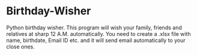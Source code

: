 # Birthday-Wisher
Python birthday wisher. This program will wish your family, friends and relatives at sharp 12 A.M. automatically. You need to create a .xlsx file with name, birthdate, Email ID etc. and it will send email automatically to your close ones.   
